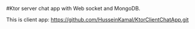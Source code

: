 #Ktor server chat  app with Web socket and MongoDB.

This is client app:
https://github.com/HusseinKamal/KtorClientChatApp.git
